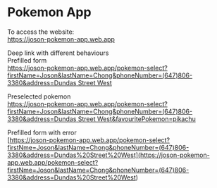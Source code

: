 # Pokemon App
To access the website:<br />https://joson-pokemon-app.web.app

Deep link with different behaviours<br />
Prefilled form<br />
[https://joson-pokemon-app.web.app/pokemon-select?firstName=Joson&lastName=Chong&phoneNumber=(647)806-3380&address=Dundas Street West](<https://joson-pokemon-app.web.app/pokemon-select?firstName=Joson&lastName=Chong&phoneNumber=(647)806-3380&address=Dundas Street West>)

Preselected pokemon<br />
[https://joson-pokemon-app.web.app/pokemon-select?firstName=Joson&lastName=Chong&phoneNumber=(647)806-3380&address=Dundas Street West&favouritePokemon=pikachu](<https://joson-pokemon-app.web.app/pokemon-select?firstName=Joson&lastName=Chong&phoneNumber=(647)806-3380&address=Dundas Street West&favouritePokemon=pikachu>)

Prefilled form with error<br />
[https://joson-pokemon-app.web.app/pokemon-select?firstNme=Joson&lastName=Chong&phoneNumber=(647)806-3380&address=Dundas%20Street%20West](<https://joson-pokemon-app.web.app/pokemon-select?firstNme=Joson&lastName=Chong&phoneNumber=(647)806-3380&address=Dundas%20Street%20West>)
